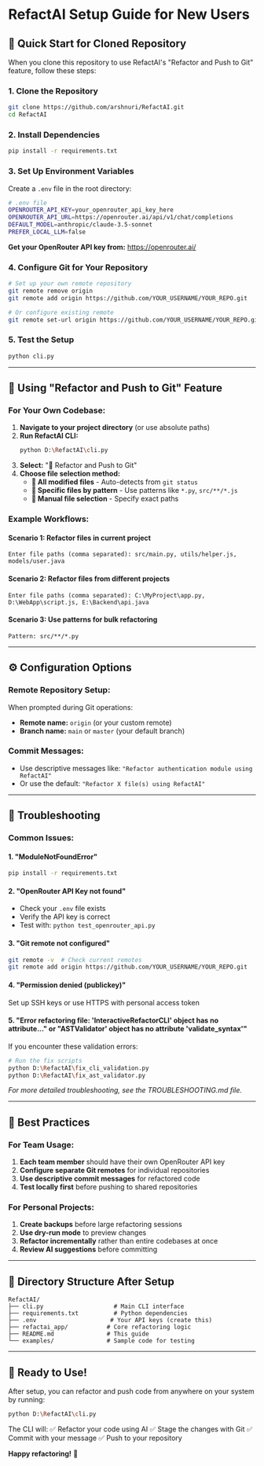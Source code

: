 # RefactAI Setup Guide for New Users

## 🚀 Quick Start for Cloned Repository

When you clone this repository to use RefactAI's "Refactor and Push to Git" feature, follow these steps:

### 1. **Clone the Repository**
```bash
git clone https://github.com/arshnuri/RefactAI.git
cd RefactAI
```

### 2. **Install Dependencies**
```bash
pip install -r requirements.txt
```

### 3. **Set Up Environment Variables**
Create a `.env` file in the root directory:
```bash
# .env file
OPENROUTER_API_KEY=your_openrouter_api_key_here
OPENROUTER_API_URL=https://openrouter.ai/api/v1/chat/completions
DEFAULT_MODEL=anthropic/claude-3.5-sonnet
PREFER_LOCAL_LLM=false
```

**Get your OpenRouter API key from:** https://openrouter.ai/

### 4. **Configure Git for Your Repository**
```bash
# Set up your own remote repository
git remote remove origin
git remote add origin https://github.com/YOUR_USERNAME/YOUR_REPO.git

# Or configure existing remote
git remote set-url origin https://github.com/YOUR_USERNAME/YOUR_REPO.git
```

### 5. **Test the Setup**
```bash
python cli.py
```

---

## 🎯 Using "Refactor and Push to Git" Feature

### **For Your Own Codebase:**

1. **Navigate to your project directory** (or use absolute paths)
2. **Run RefactAI CLI:**
   ```bash
   python D:\RefactAI\cli.py
   ```
3. **Select:** "🚀 Refactor and Push to Git"
4. **Choose file selection method:**
   - **📁 All modified files** - Auto-detects from `git status`
   - **🎯 Specific files by pattern** - Use patterns like `*.py`, `src/**/*.js`
   - **📝 Manual file selection** - Specify exact paths

### **Example Workflows:**

#### **Scenario 1: Refactor files in current project**
```
Enter file paths (comma separated): src/main.py, utils/helper.js, models/user.java
```

#### **Scenario 2: Refactor files from different projects**
```
Enter file paths (comma separated): C:\MyProject\app.py, D:\WebApp\script.js, E:\Backend\api.java
```

#### **Scenario 3: Use patterns for bulk refactoring**
```
Pattern: src/**/*.py
```

---

## ⚙️ **Configuration Options**

### **Remote Repository Setup:**
When prompted during Git operations:
- **Remote name:** `origin` (or your custom remote)
- **Branch name:** `main` or `master` (your default branch)

### **Commit Messages:**
- Use descriptive messages like: `"Refactor authentication module using RefactAI"`
- Or use the default: `"Refactor X file(s) using RefactAI"`

---

## 🔧 **Troubleshooting**

### **Common Issues:**

#### **1. "ModuleNotFoundError"**
```bash
pip install -r requirements.txt
```

#### **2. "OpenRouter API Key not found"**
- Check your `.env` file exists
- Verify the API key is correct
- Test with: `python test_openrouter_api.py`

#### **3. "Git remote not configured"**
```bash
git remote -v  # Check current remotes
git remote add origin https://github.com/YOUR_USERNAME/YOUR_REPO.git
```

#### **4. "Permission denied (publickey)"**
Set up SSH keys or use HTTPS with personal access token

#### **5. "Error refactoring file: 'InteractiveRefactorCLI' object has no attribute..." or "ASTValidator' object has no attribute 'validate_syntax'"**
If you encounter these validation errors:
```bash
# Run the fix scripts
python D:\RefactAI\fix_cli_validation.py
python D:\RefactAI\fix_ast_validator.py
```
*For more detailed troubleshooting, see the TROUBLESHOOTING.md file.*

---

## 🎯 **Best Practices**

### **For Team Usage:**
1. **Each team member** should have their own OpenRouter API key
2. **Configure separate Git remotes** for individual repositories
3. **Use descriptive commit messages** for refactored code
4. **Test locally first** before pushing to shared repositories

### **For Personal Projects:**
1. **Create backups** before large refactoring sessions
2. **Use dry-run mode** to preview changes
3. **Refactor incrementally** rather than entire codebases at once
4. **Review AI suggestions** before committing

---

## 📂 **Directory Structure After Setup**
```
RefactAI/
├── cli.py                    # Main CLI interface
├── requirements.txt          # Python dependencies
├── .env                     # Your API keys (create this)
├── refactai_app/           # Core refactoring logic
├── README.md               # This guide
└── examples/               # Sample code for testing
```

---

## 🚀 **Ready to Use!**

After setup, you can refactor and push code from anywhere on your system by running:
```bash
python D:\RefactAI\cli.py
```

The CLI will:
✅ Refactor your code using AI
✅ Stage the changes with Git
✅ Commit with your message
✅ Push to your repository

**Happy refactoring!** 🎉
